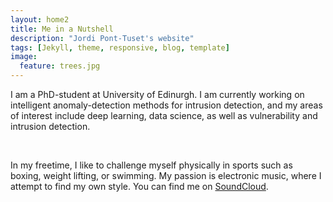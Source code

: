 ```yaml
---
layout: home2
title: Me in a Nutshell
description: "Jordi Pont-Tuset's website"
tags: [Jekyll, theme, responsive, blog, template]
image:
  feature: trees.jpg
---
```


I am a PhD-student at University of Edinurgh. I am currently working on intelligent anomaly-detection methods for intrusion detection, and my areas of interest include deep learning, data science, as well as vulnerability and intrusion detection. 

<br />

In my freetime, I like to challenge myself physically in sports such as boxing, weight lifting, or swimming. My passion is electronic music, where I attempt to find my own style. You can find me on <a href="https://soundcloud.com/henry-clausen" target="_bank">SoundCloud</a>.


